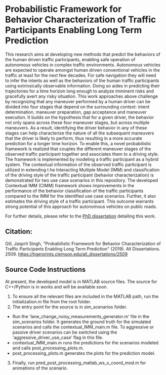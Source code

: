 # Probabilistic Framework for Behavior Characterization of Traffic Participants Enabling Long Term Prediction
This research aims at developing new methods that predict the behaviors of the human driven traffic participants, enabling safe operation of autonomous vehicles in complex traffic environments. Autonomous vehicles are expected to operate amongst human driven conventional vehicles in the traffic at least for the next few decades. For safe navigation they will need to infer the intents as well as the behaviors of the human traffic participants using extrinsically observable information. Doing so aides in predicting their trajectories for a time horizon long enough to analyze imminent risks and gracefully avert any risky situation. This work approaches above challenge by recognizing that any maneuver performed by a human driver can be divided into four stages that depend on the surrounding context: intent determination, maneuver preparation, gap acceptance and maneuver execution. It builds on the hypothesis that for a given driver, the behavior not only spans across these four maneuver stages, but across multiple maneuvers. As a result, identifying the driver behavior in any of these stages can help characterize the nature of all the subsequent maneuvers that the driver is likely to perform, thus resulting in a more accurate prediction for a longer time horizon. To enable this, a novel probabilistic framework is realized that couples the different maneuver stages of the observed traffic participant together and associates them to a driving style. The framework is implemented by modeling a traffic participant as a hybrid system. The contextual information of the observed traffic participant is utilized in extending t he Interacting Multiple Model (IMM) and classification of the driving style of the traffic participant (behavior characterization) is demonstrated for two use case scenarios in this repository. The developed Contextual IMM (CIMM) framework shows improvements in the performance of the behavior classification of the traffic participants compared to the IMM for the identified use case scenarios. Further, it also estimates the driving style of a traffic participant. This outcome warrants strong potential of this approach for autonomous vehicles on public roads.

For further details, please refer to the [PhD dissertation](https://tigerprints.clemson.edu/all_dissertations/2509) detailing this work.

## Citation: 
Gill, Jasprit Singh, "Probabilistic Framework for Behavior Characterization of Traffic Participants Enabling Long Term Prediction" (2019). All Dissertations. 2509.
https://tigerprints.clemson.edu/all_dissertations/2509

## Source Code Instructions
At present, the developed model is in MATLAB source files. The source for C++/Python is in works and will be available soon. 


1. To ensure all the relevant files are included in the MATLAB path, run the initialization.m file from the root folder.
2. The entry point for the source is in sim_scenarios folder. 
- Run the 'lane_change_noisy_measurements_generator.m' file in the sim_scenarios folder. It generates the ground truth for the simulated scenarios and calls the contextual_IMM_main.m file. To aggressive or passive driver scenarios can be switched using the 'aggressive_driver_use_case' flag in this file.
- contextual_IMM_main.m runs the predictions for the scenarios modeled and calls post_processing_plots.m.
- post_processing_plots.m generates the plots for the prediction model.
3. Finally, run pred_post_processing_matlab_ws_x_coord_mod.m for animations of the scenario.

